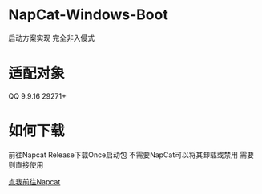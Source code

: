 # NapCat-Windows-Boot
启动方案实现 完全非入侵式

# 适配对象
QQ 9.9.16 29271+

# 如何下载
前往Napcat Release下载Once启动包 不需要NapCat可以将其卸载或禁用 需要则直接使用

[点我前往Napcat](https://github.com/NapNeko/NapCatQQ)